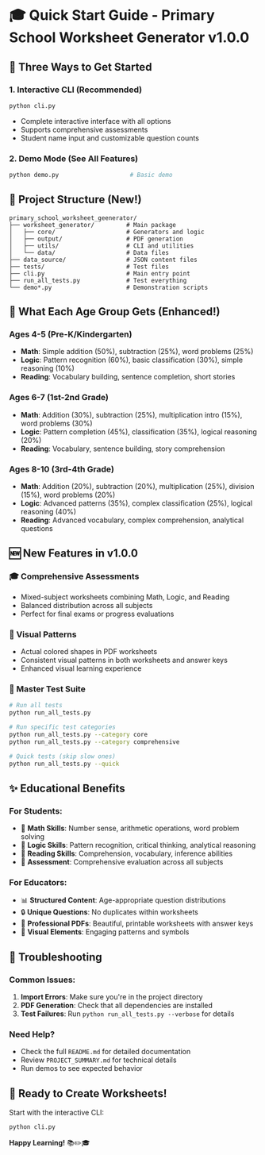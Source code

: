 # 🎓 Quick Start Guide - Primary School Worksheet Generator v1.0.0

## 🚀 Three Ways to Get Started

### 1. Interactive CLI (Recommended)
```bash
python cli.py
```
- Complete interactive interface with all options
- Supports comprehensive assessments
- Student name input and customizable question counts

### 2. Demo Mode (See All Features)
```bash
python demo.py                    # Basic demo
```

## 📁 Project Structure (New!)

```
primary_school_worksheet_geenerator/
├── worksheet_generator/         # Main package
│   ├── core/                    # Generators and logic
│   ├── output/                  # PDF generation
│   ├── utils/                   # CLI and utilities
│   └── data/                    # Data files
├── data_source/                 # JSON content files
├── tests/                       # Test files
├── cli.py                       # Main entry point
├── run_all_tests.py             # Test everything
└── demo*.py                     # Demonstration scripts
```

## 🎯 What Each Age Group Gets (Enhanced!)

### Ages 4-5 (Pre-K/Kindergarten)
- **Math**: Simple addition (50%), subtraction (25%), word problems (25%)
- **Logic**: Pattern recognition (60%), basic classification (30%), simple reasoning (10%)
- **Reading**: Vocabulary building, sentence completion, short stories

### Ages 6-7 (1st-2nd Grade)
- **Math**: Addition (30%), subtraction (25%), multiplication intro (15%), word problems (30%)
- **Logic**: Pattern completion (45%), classification (35%), logical reasoning (20%)
- **Reading**: Vocabulary, sentence building, story comprehension

### Ages 8-10 (3rd-4th Grade)
- **Math**: Addition (20%), subtraction (20%), multiplication (25%), division (15%), word problems (20%)
- **Logic**: Advanced patterns (35%), complex classification (25%), logical reasoning (40%)
- **Reading**: Advanced vocabulary, complex comprehension, analytical questions

## 🆕 New Features in v1.0.0

### 🎓 Comprehensive Assessments
- Mixed-subject worksheets combining Math, Logic, and Reading
- Balanced distribution across all subjects
- Perfect for final exams or progress evaluations

### 🎨 Visual Patterns
- Actual colored shapes in PDF worksheets
- Consistent visual patterns in both worksheets and answer keys
- Enhanced visual learning experience

### 🧪 Master Test Suite
```bash
# Run all tests
python run_all_tests.py

# Run specific test categories
python run_all_tests.py --category core
python run_all_tests.py --category comprehensive

# Quick tests (skip slow ones)
python run_all_tests.py --quick
```

## ✨ Educational Benefits

### For Students:
- 🧮 **Math Skills**: Number sense, arithmetic operations, word problem solving
- 🧩 **Logic Skills**: Pattern recognition, critical thinking, analytical reasoning
- 📖 **Reading Skills**: Comprehension, vocabulary, inference abilities
- 🎯 **Assessment**: Comprehensive evaluation across all subjects

### For Educators:
- 📊 **Structured Content**: Age-appropriate question distributions
- 🔒 **Unique Questions**: No duplicates within worksheets
- 📄 **Professional PDFs**: Beautiful, printable worksheets with answer keys
- 🎨 **Visual Elements**: Engaging patterns and symbols

## 🔧 Troubleshooting

### Common Issues:
1. **Import Errors**: Make sure you're in the project directory
2. **PDF Generation**: Check that all dependencies are installed
3. **Test Failures**: Run `python run_all_tests.py --verbose` for details

### Need Help?
- Check the full `README.md` for detailed documentation
- Review `PROJECT_SUMMARY.md` for technical details
- Run demos to see expected behavior

## 🎉 Ready to Create Worksheets!

Start with the interactive CLI:
```bash
python cli.py
```

**Happy Learning!** 📚✏️🎓
